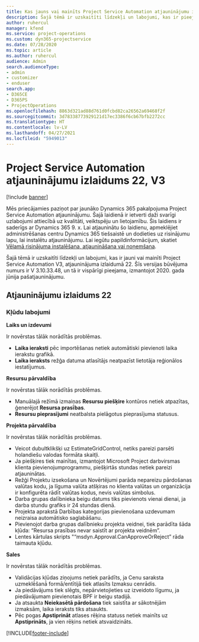 ```yaml
---
title: Kas jauns vai mainīts Project Service Automation atjauninājumu izlaidumā 22, V3
description: Šajā tēmā ir uzskaitīti līdzekļi un labojumi, kas ir pieejami Project Service Automation atjauninājumu izlaidumā 22, V3.
author: ruhercul
manager: kfend
ms.service: project-operations
ms.custom: dyn365-projectservice
ms.date: 07/28/2020
ms.topic: article
ms.author: ruhercul
audience: Admin
search.audienceType:
- admin
- customizer
- enduser
search.app:
- D365CE
- D365PS
- ProjectOperations
ms.openlocfilehash: 8863d321ad88d761d0fcbd82ca26562a69468f2f
ms.sourcegitcommit: 3d78338773929121d17ec3386f6cb67bfb2272cc
ms.translationtype: HT
ms.contentlocale: lv-LV
ms.lasthandoff: 04/27/2021
ms.locfileid: "5949013"
---
```

# <a name="project-service-automation-update-release-22-v3"></a>Project Service Automation atjauninājumu izlaidums 22, V3

[!include [banner](../includes/psa-now-project-operations.md)]

Mēs priecājamies paziņot par jaunāko Dynamics 365 pakalpojuma Project Service Automation atjauninājumu. Šajā laidienā ir ietverti daži svarīgi uzlabojumi attiecībā uz kvalitāti, veiktspēju un lietojamību. Šis laidiens ir saderīgs ar Dynamics 365 9. x. Lai atjauninātu šo laidienu, apmeklējiet administrēšanas centru Dynamics 365 tiešsaistē un dodieties uz risinājumu lapu, lai instalētu atjauninājumu. Lai iegūtu papildinformācijum, skatiet [Vēlamā risinājuma instalēšana, atjaunināšana vai noņemšana](/power-platform/admin/install-remove-preferred-solution).

Šajā tēmā ir uzskaitīti līdzekļi un labojumi, kas ir jauni vai mainīti Project Service Automation V3, atjauninājuma izlaidumā 22. Šīs versijas būvējuma numurs ir V 3.10.33.48, un tā ir vispārīgi pieejama, izmantojot 2020. gada jūnija pašatjauninājumu.

## <a name="update-release-22"></a>Atjauninājumu izlaidums 22

### <a name="bug-fixes"></a>Kļūdu labojumi



**Laiks un izdevumi**

Ir novērstas tālāk norādītās problēmas.

- **Laika ieraksti** pēc importēšanas netiek automātiski pievienoti laika ierakstu grafikā.
- **Laika ieraksts** režģa datuma atlasītājs neatpazīst lietotāja reģionālos iestatījumus.

**Resursu pārvaldība**

Ir novērstas tālāk norādītās problēmas.

- Manuālajā režīmā izmaiņas **Resursu piešķire** kontūros netiek atpazītas, ģenerējot **Resursa prasības**.
- **Resursu pieprasījumi** neatbalsta pielāgotus pieprasījuma statusus.

**Projekta pārvaldība**

Ir novērstas tālāk norādītās problēmas.

- Veicot dubultklikšķi uz EstimateGridControl, netiks pareizi parsēti holandiešu valodas formāta skaitļi.
- Ja piešķires tiek mainītas, izmantojot Microsoft Project darbvirsmas klienta pievienojumprogrammu, piešķirtās stundas netiek pareizi atjauninātas.
- Režģi Projektu izsekošana un Novērtējumi parāda nepareizu pārdošanas valūtas kodu, ja līguma valūta atšķiras no klienta valūtas un organizācija ir konfigurēta rādīt valūtas kodus, nevis valūtas simbolus.
- Darba grupas dalībnieka beigu datums tiks pievienots vienai dienai, ja darba stundu grafiks ir 24 stundas dienā.
- Projekta aprakstā Darbības kategorijas pievienošana uzdevumam neizraisa automātisko saglabāšanu.
- Pievienojot darba grupas dalībnieku projekta veidnei, tiek parādīta šāda kļūda: “Resursa prasības nevar saistīt ar projekta veidnēm”. 
- Lentes kārtulas skripts "“msdyn.Approval.CanApproveOrReject” rāda taimauta kļūdu.

**Sales**

Ir novērstas tālāk norādītās problēmas.

- Validācijas kļūdas ziņojums netiek parādīts, ja Cenu saraksta uzmeklēšanā formā/entītijā tiek atlasīts Izmaksu cenrādis.
- Ja piedāvājums tiek slēgts, nepārvietojieties uz izveidoto līgumu, ja piedāvājumam pievienotais BPF ir beigu stadijā.
- Ja atsaukta **Neiekasētā pārdošana** tiek saistīta ar sākotnējām izmaksām, laika ieraksts tiks atsaukts.
- Pēc pogas **Apstiprināt** atlases rēķina statuss netiek mainīts uz **Apstiprināts**, ja vien rēķins netiek atsvaidzināts.


[!INCLUDE[footer-include](../includes/footer-banner.md)]